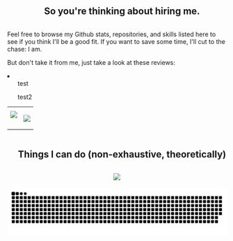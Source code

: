 <!--
**joshualevitas/joshualevitas** is a ✨ _special_ ✨ repository because its `README.md` (this file) appears on your GitHub profile.

Here are some ideas to get you started:

- 🔭 I’m currently working on ...
- 🌱 I’m currently learning ...
- 👯 I’m looking to collaborate on ...
- 🤔 I’m looking for help with ...
- 💬 Ask me about ...
- 📫 How to reach me: ...
- 😄 Pronouns: ...
- ⚡ Fun fact: ...
-->





<!--h2 without bottom border-->
<div id="user-content-toc">
  <ul align="center">
    <summary><h2 style="display: inline-block">So you're thinking about hiring me.</summary>
  </ul>
</div>
  
<div width="80vw">
<p>
  Feel free to browse my Github stats, repositories, and skills listed here to see if you think I'll be a good fit. If you want to save some time, I'll cut to the chase: I am.
</p>
  <p>
    But don't take it from me, just take a look at these reviews:
    <li>
      <ul>test</ul>
      <ul>test2</ul>
    </li>
  </p>
 </div>
  
  


<p align="center">
  <!--- stats (start) -->
<table align="center">
<tr border="none">
<td width="50%" align="center">
  
  <img  align="center"  src="https://github-readme-stats.vercel.app/api?username=joshualevitas&theme=dark&show_icons=true&count_private=true" />
  <br></br>
 
</td>

<td width="50%" align="center">

  <p>
    <img  align="center"  src="https://github-readme-stats.anuraghazra1.vercel.app/api/top-langs/?username=1010nishant&theme=dark&hide_border=false&no-bg=true&no-frame=true&langs_count=10"/>
  </p>
  
  </td>
</tr>
</table>


<div id="user-content-toc">
  <ul align="center">
    <summary><h2 style="display: inline-block">Things I can do (non-exhaustive, theoretically)</h2></summary>
  </ul>
</div>
<!--tech stack icons-->
<p align="center">
  <a href="https://skillicons.dev">
    <img src="https://skillicons.dev/icons?i=py,pytorch,git,github,c,cpp,cs,html,css,js,react,angular,r,aws,bash,bootstrap,firebase,latex,linux,md,mysql,tensorflow,unity,visualstudio,vscode,perline=14" />
  </a>
</p>

<!--  git,github,c,cpp-->


</p>        

<div align="center">
  <img  src="https://github.com/1999AZZAR/1999AZZAR/blob/main/resources/img/grid-snake.svg"
       alt="snake" /></a>
</div>



<!--
Stuff I borrowed: 

Snake: https://github.com/1999AZZAR/1999AZZAR/blob/main/resources/img/grid-snake.svg

-->

